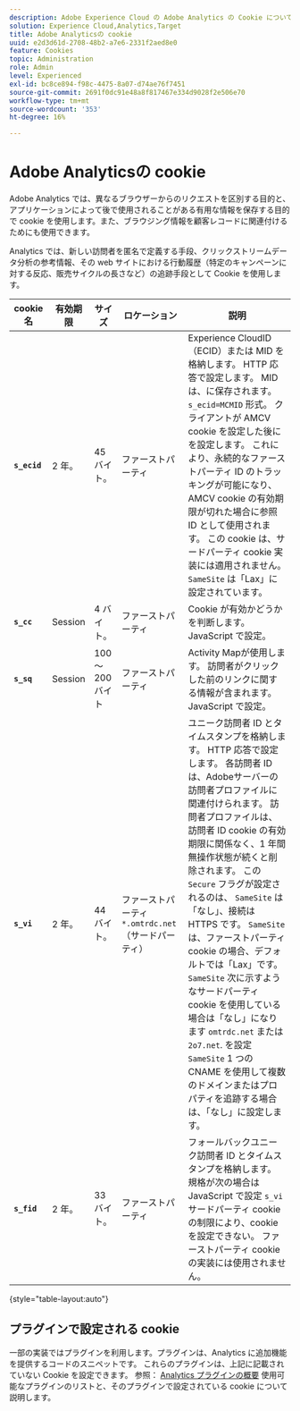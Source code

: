 ```yaml
---
description: Adobe Experience Cloud の Adobe Analytics の Cookie について説明します。
solution: Experience Cloud,Analytics,Target
title: Adobe Analyticsの cookie
uuid: e2d3d61d-2708-48b2-a7e6-2331f2aed8e0
feature: Cookies
topic: Administration
role: Admin
level: Experienced
exl-id: bc8ce894-f98c-4475-8a07-d74ae76f7451
source-git-commit: 2691f0dc91e48a8f817467e334d9028f2e506e70
workflow-type: tm+mt
source-wordcount: '353'
ht-degree: 16%

---
```


# Adobe Analyticsの cookie

Adobe Analytics では、異なるブラウザーからのリクエストを区別する目的と、アプリケーションによって後で使用されることがある有用な情報を保存する目的で cookie を使用します。また、ブラウジング情報を顧客レコードに関連付けるためにも使用できます。

Analytics では、新しい訪問者を匿名で定義する手段、クリックストリームデータ分析の参考情報、その web サイトにおける行動履歴（特定のキャンペーンに対する反応、販売サイクルの長さなど）の追跡手段として Cookie を使用します。

| cookie 名 | 有効期限 | サイズ | ロケーション | 説明 |
| --- | --- | --- | --- | --- |
| **`s_ecid`** | 2 年。 | 45 バイト。 | ファーストパーティ | Experience CloudID （ECID）または MID を格納します。 HTTP 応答で設定します。 MID は、に保存されます。 `s_ecid=MCMID` 形式。 クライアントが AMCV cookie を設定した後にを設定します。 これにより、永続的なファーストパーティ ID のトラッキングが可能になり、AMCV cookie の有効期限が切れた場合に参照 ID として使用されます。 この cookie は、サードパーティ cookie 実装には適用されません。 `SameSite` は「Lax」に設定されています。 |
| **`s_cc`** | Session | 4 バイト。 | ファーストパーティ | Cookie が有効かどうかを判断します。 JavaScript で設定。 |
| **`s_sq`** | Session | 100～200 バイト | ファーストパーティ | Activity Mapが使用します。 訪問者がクリックした前のリンクに関する情報が含まれます。 JavaScript で設定。 |
| **`s_vi`** | 2 年。 | 44 バイト。 | ファーストパーティ `*.omtrdc.net` （サードパーティ） | ユニーク訪問者 ID とタイムスタンプを格納します。 HTTP 応答で設定します。 各訪問者 ID は、Adobeサーバーの訪問者プロファイルに関連付けられます。 訪問者プロファイルは、訪問者 ID cookie の有効期限に関係なく、1 年間無操作状態が続くと削除されます。 この `Secure` フラグが設定されるのは、 `SameSite` は「なし」、接続は HTTPS です。 `SameSite` は、ファーストパーティ cookie の場合、デフォルトでは「Lax」です。 `SameSite` 次に示すようなサードパーティ cookie を使用している場合は「なし」になります `omtrdc.net` または `2o7.net`. を設定 `SameSite` 1 つの CNAME を使用して複数のドメインまたはプロパティを追跡する場合は、「なし」に設定します。 |
| **`s_fid`** | 2 年。 | 33 バイト。 | ファーストパーティ | フォールバックユニーク訪問者 ID とタイムスタンプを格納します。 規格が次の場合は JavaScript で設定 `s_vi` サードパーティ cookie の制限により、cookie を設定できない。 ファーストパーティ cookie の実装には使用されません。 |

{style="table-layout:auto"}

## プラグインで設定される cookie

一部の実装ではプラグインを利用します。プラグインは、Analytics に追加機能を提供するコードのスニペットです。 これらのプラグインは、上記に記載されていない Cookie を設定できます。 参照： [Analytics プラグインの概要](https://experienceleague.adobe.com/en/docs/analytics/implementation/vars/plugins/impl-plugins) 使用可能なプラグインのリストと、そのプラグインで設定されている cookie について説明します。
